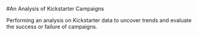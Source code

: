 #An Analysis of Kickstarter Campaigns

Performing an analysis on Kickstarter data to uncover trends and evaluate the success or failure of campaigns.

